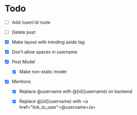 # Todo

* [ ] Add /user/:id route

* [ ] Delete post

* [x] Make layout with trending aside tag

* [x] Don't allow spaces in username

* [x] Post Model
    * [x] Make non-static model

* [x] Mentions
    * [x] Replace @username with  @[id]\(username) on backend
    * [x] Replace @[id]\(username) with <a href="link_to_user"\>@username</a\>
    